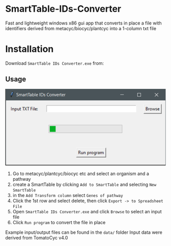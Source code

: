 # SmartTable-IDs-Converter

Fast and lightweight windows x86 gui app that converts in place a file with identifiers derived from metacyc/biocyc/plantcyc into a 1-column txt file 

# Installation

Download `SmartTable IDs Converter.exe` from:  

## Usage

![](img/1.png)

1. Go to metacyc/plantcyc/biocyc etc and select an organism and a pathway
2. create a SmartTable by clicking `Add to SmartTable` and selecting `New SmartTable`
3. in the `Add Transform column` select `Genes of pathway`
4. Click the 1st row and select delete, then click `Export -> to Spreadsheet File`
5. Open `SmartTable IDs Converter.exe` and click `Browse` to select an input file
6. Click `Run program` to convert the file in place

Example input/output files can be found in the `data/` folder
Input data were derived from TomatoCyc v4.0
